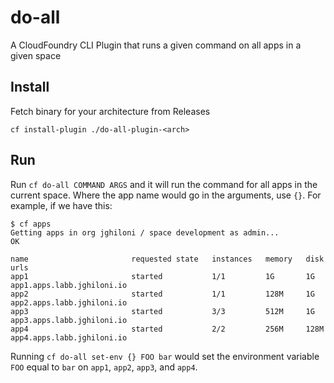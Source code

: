 # do-all
A CloudFoundry CLI Plugin that runs a given command on all apps in a given space

## Install

Fetch binary for your architecture from Releases

`cf install-plugin ./do-all-plugin-<arch>`

## Run

Run `cf do-all COMMAND ARGS` and it will run the command for all apps in the current space. 
Where the app name would go in the arguments, use `{}`. For example, if we have this:

```
$ cf apps
Getting apps in org jghiloni / space development as admin...
OK

name                       requested state   instances   memory   disk   urls
app1                       started           1/1         1G       1G     app1.apps.labb.jghiloni.io
app2                       started           1/1         128M     1G     app2.apps.labb.jghiloni.io
app3                       started           3/3         512M     1G     app3.apps.labb.jghiloni.io
app4                       started           2/2         256M     128M    app4.apps.labb.jghiloni.io
```

Running `cf do-all set-env {} FOO bar` would set the environment variable `FOO` equal to `bar` on `app1`, `app2`, `app3`,
and `app4`.
